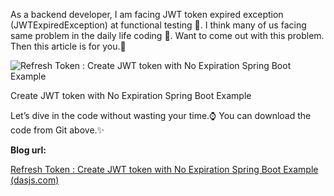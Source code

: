 
As a backend developer, I am facing JWT token expired exception (JWTExpiredException) at functional testing 🤯. I think many of us facing same problem in the daily life coding 🤬. Want to come out with this problem. Then this article is for you.🤩

![Refresh Token : Create JWT token with No Expiration Spring Boot Example](https://i.imgur.com/aBnH4gw.png "Refresh Token : Create JWT token with No Expiration Spring Boot Example")

Create JWT token with No Expiration Spring Boot Example

Let’s dive in the code without wasting your time.⌚ You can download the code from Git above.✨

**Blog url:**

[Refresh Token : Create JWT token with No Expiration Spring Boot Example (dasjs.com)](https://www.dasjs.com/refresh-token-create-jwt-token-with-no-expiration-spring-boot-example/)
